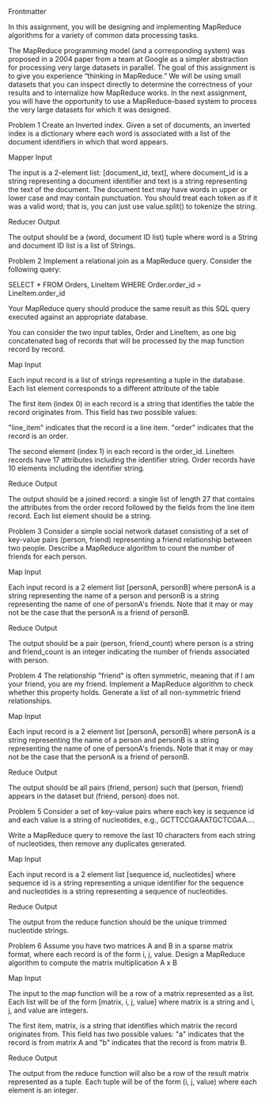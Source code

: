 Frontmatter

In this assignment, you will be designing and implementing MapReduce algorithms for a variety of common data processing tasks.

The MapReduce programming model (and a corresponding system) was proposed in a 2004 paper from a team at Google as a simpler 
abstraction for processing very large datasets in parallel. The goal of this assignment is to give you experience “thinking in MapReduce.” 
We will be using small datasets that you can inspect directly to determine the correctness of your results and to internalize 
how MapReduce works. In the next assignment, you will have the opportunity to use a MapReduce-based system to process the very 
large datasets for which it was designed.

Problem 1
Create an Inverted index. Given a set of documents, an inverted index is a dictionary where each word is associated with a list 
of the document identifiers in which that word appears.

Mapper Input

The input is a 2-element list: [document_id, text], where document_id is a string representing a document identifier and text 
is a string representing the text of the document. The document text may have words in upper or lower case and may contain 
punctuation. You should treat each token as if it was a valid word; that is, you can just use value.split() to tokenize the 
string.

Reducer Output

The output should be a (word, document ID list) tuple where word is a String and document ID list is a list of Strings.

Problem 2
Implement a relational join as a MapReduce query.
Consider the following query:

SELECT * 
FROM Orders, LineItem 
WHERE Order.order_id = LineItem.order_id

Your MapReduce query should produce the same result as this SQL query executed against an appropriate database.

You can consider the two input tables, Order and LineItem, as one big concatenated bag of records that will be processed by the map function record by record.

Map Input

Each input record is a list of strings representing a tuple in the database. Each list element corresponds to a different attribute of the table

The first item (index 0) in each record is a string that identifies the table the record originates from. This field has two possible values:

"line_item" indicates that the record is a line item.
"order" indicates that the record is an order.

The second element (index 1) in each record is the order_id.
LineItem records have 17 attributes including the identifier string.
Order records have 10 elements including the identifier string.

Reduce Output

The output should be a joined record: a single list of length 27 that contains the attributes from the order record 
followed by the fields from the line item record. Each list element should be a string.

Problem 3
Consider a simple social network dataset consisting of a set of key-value pairs (person, friend) representing a friend relationship between 
two people. Describe a MapReduce algorithm to count the number of friends for each person.

Map Input

Each input record is a 2 element list [personA, personB] where personA is a string representing the name of a person and personB is 
a string representing the name of one of personA's friends. Note that it may or may not be the case that the personA is a friend of personB.

Reduce Output

The output should be a pair (person, friend_count) where person is a string and friend_count is an integer indicating the number of friends 
associated with person.

Problem 4
The relationship "friend" is often symmetric, meaning that if I am your friend, you are my friend. Implement a MapReduce algorithm to 
check whether this property holds. Generate a list of all non-symmetric friend relationships.

Map Input

Each input record is a 2 element list [personA, personB] where personA is a string representing the name of a person and personB is a 
string representing the name of one of personA's friends. Note that it may or may not be the case that the personA is a friend of personB.

Reduce Output

The output should be all pairs (friend, person) such that (person, friend) appears in the dataset but (friend, person) does not.

Problem 5
Consider a set of key-value pairs where each key is sequence id and each value is a string of nucleotides, e.g., GCTTCCGAAATGCTCGAA....

Write a MapReduce query to remove the last 10 characters from each string of nucleotides, then remove any duplicates generated.

Map Input

Each input record is a 2 element list [sequence id, nucleotides] where sequence id is a string representing a unique identifier for the sequence 
and nucleotides is a string representing a sequence of nucleotides.

Reduce Output

The output from the reduce function should be the unique trimmed nucleotide strings.

Problem 6
Assume you have two matrices A and B in a sparse matrix format, where each record is of the form i, j, value. Design a MapReduce algorithm to compute the matrix multiplication A x B

Map Input

The input to the map function will be a row of a matrix represented as a list. Each list will be of the form [matrix, i, j, value] where matrix is a string and i, j, and value are integers.

The first item, matrix, is a string that identifies which matrix the record originates from. This field has two possible values: "a" indicates that the record is from matrix A and "b" 
indicates that the record is from matrix B.

Reduce Output

The output from the reduce function will also be a row of the result matrix represented as a tuple. Each tuple will be of the form (i, j, value) where each element is an integer.
